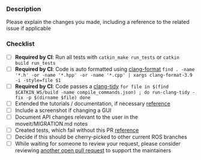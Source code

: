 ### Description

Please explain the changes you made, including a reference to the related issue if applicable

### Checklist
- [ ] **Required by CI**: Run all tests with `catkin_make run_tests` or `catkin build run_tests`
- [ ] **Required by CI**: Code is auto formatted using [clang-format](http://moveit.ros.org/documentation/contributing/code)
      `find . -name '*.h' -or -name '*.hpp' -or -name '*.cpp' | xargs clang-format-3.9 -i -style=file $1`
- [ ] **Required by CI**: Code passes a [clang-tidy](https://moveit.ros.org/documentation/contributing/code/)
      ```
      for file in $(find $CATKIN_WS/build -name compile_commands.json) ; do
        run-clang-tidy -fix -p $(dirname $file)
      done
      ```
- [ ] Extended the tutorials / documentation, if necessary [reference](http://moveit.ros.org/documentation/contributing/)
- [ ] Include a screenshot if changing a GUI
- [ ] Document API changes relevant to the user in the moveit/MIGRATION.md notes
- [ ] Created tests, which fail without this PR [reference](http://docs.ros.org/kinetic/api/moveit_tutorials/html/doc/tests.html)
- [ ] Decide if this should be cherry-picked to other current ROS branches
- [ ] While waiting for someone to review your request, please consider reviewing [another open pull request](https://github.com/ros-planning/moveit/pulls) to support the maintainers

[//]: # "You can expect a response from a maintainer within 7 days. If you haven't heard anything by then, feel free to ping the thread. Thank you!"
